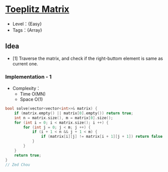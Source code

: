 # [Toeplitz Matrix](https://binarysearch.com/problems/Toeplitz-Matrix)

- Level：{Easy}
- Tags：{Array}

## Idea

- [1] Traverse the matrix, and check if the right-buttom element is same as current one.

### Implementation - 1

- Complexity：
  - Time O(MN)
  - Space O(1)

``` c++
bool solve(vector<vector<int>>& matrix) {
    if (matrix.empty() || matrix[0].empty()) return true;
    int n = matrix.size(), m = matrix[0].size();
    for (int i = 0; i < matrix.size(); i ++) {
        for (int j = 0; j < m; j ++) {
            if (i + 1 < n && j + 1 < m) {
                if (matrix[i][j] != matrix[i + 1][j + 1]) return false;
            }
        }
    }
    return true;
}
// Zed Chou
```

